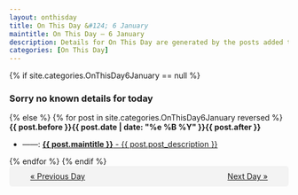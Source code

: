```yaml
---
layout: onthisday
title: On This Day &#124; 6 January
maintitle: On This Day — 6 January
description: Details for On This Day are generated by the posts added to the website so the content is subject to changes/updates over time.
categories: [On This Day]
---
```


{% if site.categories.OnThisDay6January == null %}
<h3>Sorry no known details for today</h3>
{% else %}
{% for post in site.categories.OnThisDay6January reversed %}
<strong>{{ post.before }}{{ post.date | date: "%e %B %Y" }}{{ post.after }}</strong>
<ul>
<li> ——: <a class="{{ post.class }}" href="{{ post.url }}"><strong>{{ post.maintitle }}</strong> - {{ post.post_description }}</a></li>
</ul>
{% endfor %}
{% endif %}

<div style="background-color: #f3f3f3; padding: 10px; border-radius: 5px; text-align: center; display: flex; justify-content: space-evenly;">
<a href="/onthisday/01/01-05">« Previous Day</a>
<span style="visibility:hidden;">[ Visit Leap Year February 29 ]</span>
<a href="/onthisday/01/01-07">Next Day »</a>
</div>
